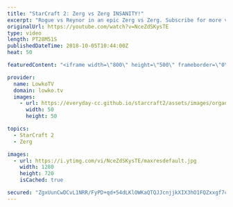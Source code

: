 ```yaml
---
title: "StarCraft 2: Zerg vs Zerg INSANITY!"
excerpt: "Rogue vs Reynor in an epic Zerg vs Zerg. Subscribe for more videos: http://lowko.tv/youtube Drone rush vs Drone rush: https://goo.gl/GsDVVk  Easily one of the most back-and-forth Zerg vs Zerg games I've ever seen. While both players are significantly ahead at different points in the game, both make the"
originalUrl: https://youtube.com/watch?v=NceZdSKysTE
type: video
length: PT28M51S
publishedDateTime: 2018-10-05T10:44:00Z
heat: 50

featuredContent: "<iframe width=\"800\" height=\"500\" frameborder=\"0\" src=\"https://www.youtube.com/embed/NceZdSKysTE\" allow=\"accelerometer; autoplay; encrypted-media; gyroscope; picture-in-picture\" allowfullscreen></iframe>"

provider:
  name: LowkoTV
  domain: lowko.tv
  images:
    - url: https://everyday-cc.github.io/starcraft2/assets/images/organizations/lowko.tv-50x50.jpg
      width: 50
      height: 50

topics:
  - StarCraft 2
  - Zerg

images:
  - url: https://i.ytimg.com/vi/NceZdSKysTE/maxresdefault.jpg
    width: 1280
    height: 720
    isCached: true

secured: "ZgxUunCwDCvL1NRR/FyPD+qd+54dLKlOWKaQTQJJcnjjkXIX3hO1FQZxxgf7cax3va52gBU5BJRISV9VrGpaty9E/54IiYQo3Ns8SoO+o5gIfNf4Qkyx1BcjqTBgpW2gE451MwCwEKbm8fKAt6++BP4InRF3mWbn/zx0phfBuvhVidXpACom7WuIon4qhDbU0gYRUx/tDPyWCau/nX1D+m/zAY/CH55asXi9LcH/yZTUrzFyzJmhCLUfONt8LhuKLeD6t2DaaEK9MqgaXKNHx4x/j7kaHsrKH082jNG3BPxJZ4/r8/aSlKu702halOrpTckoMINGB2AsQ9D8HSK4sVxtGqSJJsA5he7CEylG4snSe6cOPd9YY700t7eLAAXl8weGyvNppMyvmV81YfFVUxgVd+dF4eQJFqt3pcgkX/g=;oPVxTvK/upsU4miB8bmmEA=="
---
```


